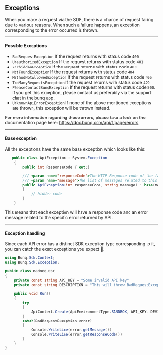 ## Exceptions
When you make a request via the SDK, there is a chance of request failing
due to various reasons. When such a failure happens, an exception
corresponding to the error occurred is thrown.


----
#### Possible Exceptions
* `BadRequestException` If the request returns with status code `400`
* `UnauthorizedException` If the request returns with status code `401`
* `ForbiddenException` If the request returns with status code `403`
* `NotFoundException` If the request returns with status code `404`
* `MethodNotAllowedException` If the request returns with status code `405`
* `TooManyRequestsException` If the request returns with status code `429`
* `PleaseContactBunqException` If the request returns with status code `500`.
If you get this exception, please contact us preferably via the support chat in the bunq app.
* `UnknownApiErrorException` If none of the above mentioned exceptions are thrown,
this exception will be thrown instead.

For more information regarding these errors, please take a look on the documentation
page here: https://doc.bunq.com/api/1/page/errors

---
#### Base exception
All the exceptions have the same base exception which looks like this:
```c#
   public class ApiException : System.Exception
    {
        public int ResponseCode { get;}

        /// <param name="responseCode">The HTTP Response code of the failed request.</param>
        /// <param name="message">The list of messages related to this exception.</param>
        public ApiException(int responseCode, string message) : base(message)
        {
            // hidden code
        }
    } 
```
This means that each exception will have a response code and an error message
related to the specific error returned by API.

---
#### Exception handling
Since each API error has a distinct SDK exception type corresponding to it,
you can catch the exact exceptions you expect 👏.

```c#
using Bunq.Sdk.Context;
using Bunq.Sdk.Exception;

public class BadRequest
{
    private const string API_KEY = "Some invalid API key"
    private const string DESCRIPTION = "This will throw BadRequestException."
    
    public void Run()
    {
        try
        {
            ApiContext.Create(ApiEnvironmentType.SANDBOX, API_KEY, DEVICE_DESCRIPTION);
        }
        catch(BadRequestException error)
        {
            Console.WriteLine(error.getMessage())
            Console.WriteLine(error.getResponseCode())
        }
    }
}
```